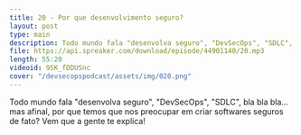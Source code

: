 ```yaml
---
title: 20 - Por que desenvolvimento seguro?
layout: post
type: main
description: Todo mundo fala "desenvolva seguro", "DevSecOps", "SDLC", bla bla bla... mas afinal, por que temos que nos preocupar em criar softwares seguros de fato? Vem que a gente te explica!
file: https://api.spreaker.com/download/episode/44901140/20.mp3
length: 55:20
videoid: 95K_fDDUSnc
cover: "/devsecopspodcast/assets/img/020.png"
---
```


Todo mundo fala "desenvolva seguro", "DevSecOps", "SDLC", bla bla bla... mas afinal, por que temos que nos preocupar em criar softwares seguros de fato? Vem que a gente te explica!